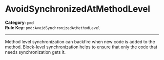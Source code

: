# AvoidSynchronizedAtMethodLevel
**Category:** `pmd`<br/>
**Rule Key:** `pmd:AvoidSynchronizedAtMethodLevel`<br/>


-----

Method level synchronization can backfire when new code is added to the method. Block-level synchronization helps to ensure that only the code that needs synchronization gets it.
